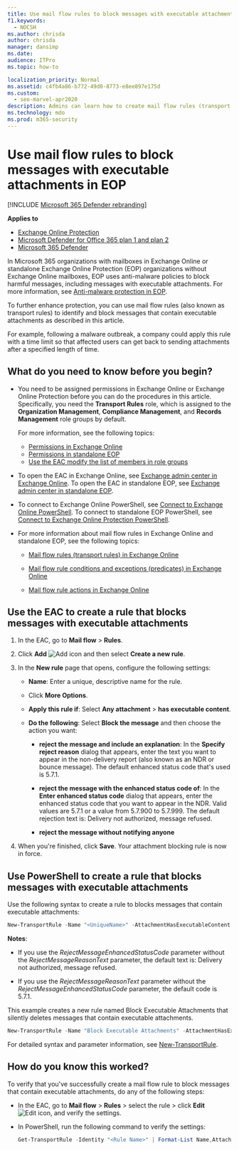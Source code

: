 ```yaml
---
title: Use mail flow rules to block messages with executable attachments
f1.keywords: 
  - NOCSH
ms.author: chrisda
author: chrisda
manager: dansimp
ms.date: 
audience: ITPro
ms.topic: how-to

localization_priority: Normal
ms.assetid: c4fb4a86-b772-49d0-8773-e8ee897e175d
ms.custom: 
  - seo-marvel-apr2020
description: Admins can learn how to create mail flow rules (transport rules) to block messages that contain executable attachments.
ms.technology: mdo
ms.prod: m365-security
---
```


# Use mail flow rules to block messages with executable attachments in EOP

[!INCLUDE [Microsoft 365 Defender rebranding](../includes/microsoft-defender-for-office.md)]

**Applies to**
- [Exchange Online Protection](exchange-online-protection-overview.md)
- [Microsoft Defender for Office 365 plan 1 and plan 2](office-365-atp.md)
- [Microsoft 365 Defender](../mtp/microsoft-threat-protection.md)

In Microsoft 365 organizations with mailboxes in Exchange Online or standalone Exchange Online Protection (EOP) organizations without Exchange Online mailboxes, EOP uses anti-malware policies to block harmful messages, including messages with executable attachments. For more information, see [Anti-malware protection in EOP](anti-malware-protection.md).

To further enhance protection, you can use mail flow rules (also known as transport rules) to identify and block messages that contain executable attachments as described in this article.

For example, following a malware outbreak, a company could apply this rule with a time limit so that affected users can get back to sending attachments after a specified length of time.

## What do you need to know before you begin?

- You need to be assigned permissions in Exchange Online or Exchange Online Protection before you can do the procedures in this article. Specifically, you need the **Transport Rules** role, which is assigned to the **Organization Management**, **Compliance Management**, and **Records Management** role groups by default.

  For more information, see the following topics:

  - [Permissions in Exchange Online](/exchange/permissions-exo/permissions-exo)
  - [Permissions in standalone EOP](feature-permissions-in-eop.md)
  - [Use the EAC modify the list of members in role groups](manage-admin-role-group-permissions-in-eop.md#use-the-eac-modify-the-list-of-members-in-role-groups)

- To open the EAC in Exchange Online, see [Exchange admin center in Exchange Online](/Exchange/exchange-admin-center). To open the EAC in standalone EOP, see [Exchange admin center in standalone EOP](exchange-admin-center-in-exchange-online-protection-eop.md).

- To connect to Exchange Online PowerShell, see [Connect to Exchange Online PowerShell](/powershell/exchange/connect-to-exchange-online-powershell). To connect to standalone EOP PowerShell, see [Connect to Exchange Online Protection PowerShell](/powershell/exchange/connect-to-exchange-online-protection-powershell).

- For more information about mail flow rules in Exchange Online and standalone EOP, see the following topics:

  - [Mail flow rules (transport rules) in Exchange Online](/Exchange/security-and-compliance/mail-flow-rules/mail-flow-rules)

  - [Mail flow rule conditions and exceptions (predicates) in Exchange Online](/Exchange/security-and-compliance/mail-flow-rules/conditions-and-exceptions)

  - [Mail flow rule actions in Exchange Online](/Exchange/security-and-compliance/mail-flow-rules/mail-flow-rule-actions)

## Use the EAC to create a rule that blocks messages with executable attachments

1. In the EAC, go to **Mail flow** \> **Rules**.

2. Click **Add** ![Add icon](../../media/ITPro-EAC-AddIcon.png) and then select **Create a new rule**.

3. In the **New rule** page that opens, configure the following settings:

   - **Name**: Enter a unique, descriptive name for the rule.

   - Click **More Options**.

   - **Apply this rule if**: Select **Any attachment** \> **has executable content**.

   - **Do the following**: Select **Block the message** and then choose the action you want:

     - **reject the message and include an explanation**: In the **Specify reject reason** dialog that appears, enter the text you want to appear in the non-delivery report (also known as an NDR or bounce message). The default enhanced status code that's used is 5.7.1.

     - **reject the message with the enhanced status code of**:  In the **Enter enhanced status code** dialog that appears, enter the enhanced status code that you want to appear in the NDR. Valid values are 5.7.1 or a value from 5.7.900 to 5.7.999. The default rejection text is: Delivery not authorized, message refused.

     - **reject the message without notifying anyone**

4. When you're finished, click **Save**. Your attachment blocking rule is now in force.

## Use PowerShell to create a rule that blocks messages with executable attachments

Use the following syntax to create a rule to blocks messages that contain executable attachments:

```powershell
New-TransportRule -Name "<UniqueName>" -AttachmentHasExecutableContent $true [-RejectMessageEnhancedStatusCode <5.7.1 | 5.7.900 to 5.7.999>] [-RejectMessageReasonText "<Text>"] [-DeleteMessage $true]
```

**Notes**:

- If you use the _RejectMessageEnhancedStatusCode_ parameter without the _RejectMessageReasonText_ parameter, the default text is: Delivery not authorized, message refused.

- If you use the _RejectMessageReasonText_ parameter without the _RejectMessageEnhancedStatusCode_ parameter, the default code is 5.7.1.

This example creates a new rule named Block Executable Attachments that silently deletes messages that contain executable attachments.

```powershell
New-TransportRule -Name "Block Executable Attachments" -AttachmentHasExecutableContent $true -DeleteMessage $true
```

For detailed syntax and parameter information, see [New-TransportRule](/powershell/module/exchange/new-transportrule).

## How do you know this worked?

To verify that you've successfully create a mail flow rule to block messages that contain executable attachments, do any of the following steps:

- In the EAC, go to **Mail flow** \> **Rules** \> select the rule \> click **Edit** ![Edit icon](../../media/ITPro-EAC-EditIcon.png), and verify the settings.

- In PowerShell, run the following command to verify the settings:

  ```powershell
  Get-TransportRule -Identity "<Rule Name>" | Format-List Name,AttachmentHasExecutableContent,RejectMessage*,DeleteMessage
  ```